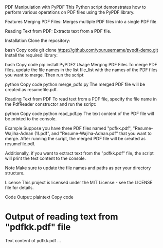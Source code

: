 PDF Manipulation with PyPDF
This Python script demonstrates how to perform various operations on PDF files using the PyPDF library.

Features
Merging PDF Files: Merges multiple PDF files into a single PDF file.

Reading Text from PDF: Extracts text from a PDF file.

Installation
Clone the repository:

bash
Copy code
git clone https://github.com/yourusername/pypdf-demo.git
Install the required library:

bash
Copy code
pip install PyPDF2
Usage
Merging PDF Files
To merge PDF files, update the file names in the list file_list with the names of the PDF files you want to merge. Then run the script:

python
Copy code
python merge_pdfs.py
The merged PDF file will be created as resumefile.pdf.

Reading Text from PDF
To read text from a PDF file, specify the file name in the PdfReader constructor and run the script:

python
Copy code
python read_pdf.py
The text content of the PDF file will be printed to the console.

Example
Suppose you have three PDF files named "pdfkk.pdf", "Resume-Wajiha-Adnan (1).pdf", and "Resume-Wajiha-Adnan.pdf" that you want to merge. After running the script, the merged PDF file will be created as resumefile.pdf.

Additionally, if you want to extract text from the "pdfkk.pdf" file, the script will print the text content to the console.

Note
Make sure to update the file names and paths as per your directory structure.

License
This project is licensed under the MIT License - see the LICENSE file for details.

Code Output:
plaintext
Copy code
# Output of reading text from "pdfkk.pdf" file
Text content of pdfkk.pdf
...
